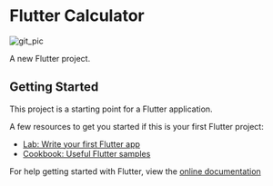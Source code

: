 # Flutter Calculator
![git_pic](https://user-images.githubusercontent.com/54267475/90404974-c6b03200-e0c0-11ea-84db-5fd1faa47e80.JPG)

A new Flutter project.

## Getting Started

This project is a starting point for a Flutter application.

A few resources to get you started if this is your first Flutter project:

- [Lab: Write your first Flutter app](https://flutter.dev/docs/get-started/codelab)
- [Cookbook: Useful Flutter samples](https://flutter.dev/docs/cookbook)

For help getting started with Flutter, view the
[online documentation](https://flutter.dev/docs)
